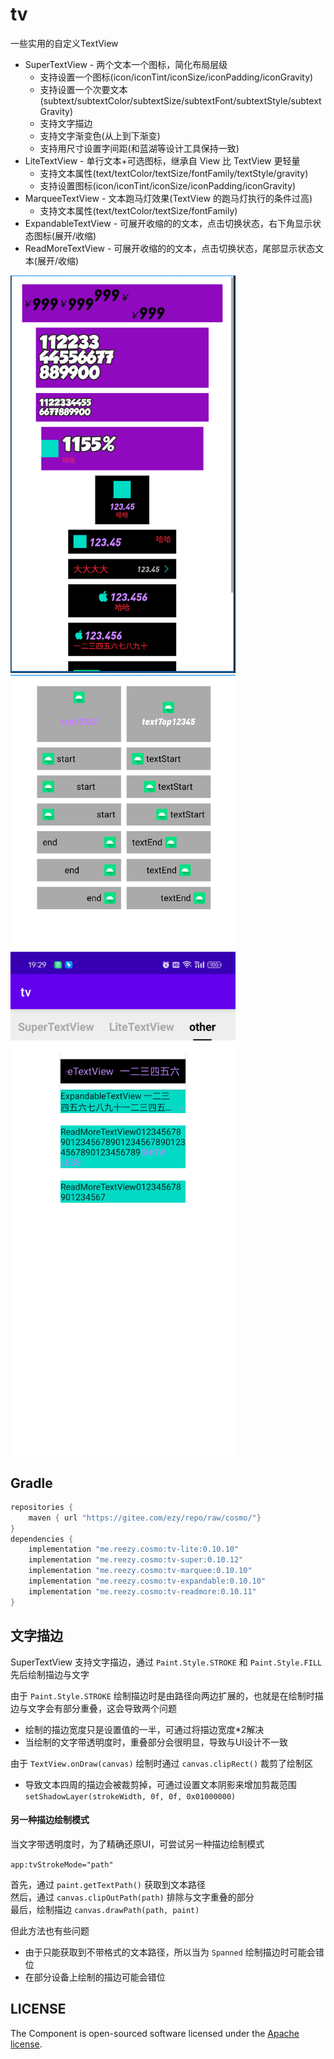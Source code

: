 # tv

一些实用的自定义TextView

- SuperTextView - 两个文本一个图标，简化布局层级
  - 支持设置一个图标(icon/iconTint/iconSize/iconPadding/iconGravity)
  - 支持设置一个次要文本(subtext/subtextColor/subtextSize/subtextFont/subtextStyle/subtextGravity)
  - 支持文字描边
  - 支持文字渐变色(从上到下渐变)
  - 支持用尺寸设置字间距(和蓝湖等设计工具保持一致)
- LiteTextView - 单行文本+可选图标，继承自 View 比 TextView 更轻量
  - 支持文本属性(text/textColor/textSize/fontFamily/textStyle/gravity)
  - 支持设置图标(icon/iconTint/iconSize/iconPadding/iconGravity) 
- MarqueeTextView - 文本跑马灯效果(TextView 的跑马灯执行的条件过高)
  - 支持文本属性(text/textColor/textSize/fontFamily) 
- ExpandableTextView - 可展开收缩的的文本，点击切换状态，右下角显示状态图标(展开/收缩)
- ReadMoreTextView - 可展开收缩的的文本，点击切换状态，尾部显示状态文本(展开/收缩) 


<img src="img_1.png" width="360" />

<img src="img_2.png" width="360" />

<img src="img_3.png" width="360" />
 

## Gradle

``` groovy
repositories {
    maven { url "https://gitee.com/ezy/repo/raw/cosmo/"}
}
dependencies {
    implementation "me.reezy.cosmo:tv-lite:0.10.10"
    implementation "me.reezy.cosmo:tv-super:0.10.12"
    implementation "me.reezy.cosmo:tv-marquee:0.10.10"
    implementation "me.reezy.cosmo:tv-expandable:0.10.10"
    implementation "me.reezy.cosmo:tv-readmore:0.10.11" 
}
```

## 文字描边

SuperTextView 支持文字描边，通过 `Paint.Style.STROKE` 和 `Paint.Style.FILL` 先后绘制描边与文字

由于 `Paint.Style.STROKE` 绘制描边时是由路径向两边扩展的，也就是在绘制时描边与文字会有部分重叠，这会导致两个问题

- 绘制的描边宽度只是设置值的一半，可通过将描边宽度*2解决
- 当绘制的文字带透明度时，重叠部分会很明显，导致与UI设计不一致    

由于 `TextView.onDraw(canvas)` 绘制时通过 `canvas.clipRect()` 裁剪了绘制区

- 导致文本四周的描边会被裁剪掉，可通过设置文本阴影来增加剪裁范围   
  `setShadowLayer(strokeWidth, 0f, 0f, 0x01000000)`

#### 另一种描边绘制模式

当文字带透明度时，为了精确还原UI，可尝试另一种描边绘制模式

`app:tvStrokeMode="path"`

首先，通过 `paint.getTextPath()` 获取到文本路径  
然后，通过 `canvas.clipOutPath(path)` 排除与文字重叠的部分  
最后，绘制描边 `canvas.drawPath(path, paint)`  

但此方法也有些问题

- 由于只能获取到不带格式的文本路径，所以当为 `Spanned` 绘制描边时可能会错位
- 在部分设备上绘制的描边可能会错位

## LICENSE

The Component is open-sourced software licensed under the [Apache license](LICENSE).